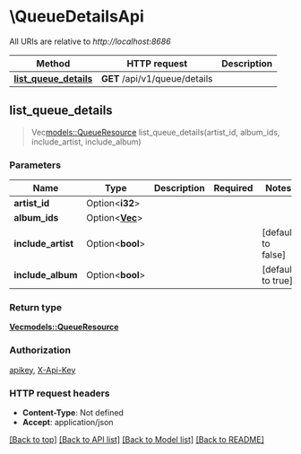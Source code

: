 # \QueueDetailsApi

All URIs are relative to *http://localhost:8686*

Method | HTTP request | Description
------------- | ------------- | -------------
[**list_queue_details**](QueueDetailsApi.md#list_queue_details) | **GET** /api/v1/queue/details | 



## list_queue_details

> Vec<models::QueueResource> list_queue_details(artist_id, album_ids, include_artist, include_album)


### Parameters


Name | Type | Description  | Required | Notes
------------- | ------------- | ------------- | ------------- | -------------
**artist_id** | Option<**i32**> |  |  |
**album_ids** | Option<[**Vec<i32>**](i32.md)> |  |  |
**include_artist** | Option<**bool**> |  |  |[default to false]
**include_album** | Option<**bool**> |  |  |[default to true]

### Return type

[**Vec<models::QueueResource>**](QueueResource.md)

### Authorization

[apikey](../README.md#apikey), [X-Api-Key](../README.md#X-Api-Key)

### HTTP request headers

- **Content-Type**: Not defined
- **Accept**: application/json

[[Back to top]](#) [[Back to API list]](../README.md#documentation-for-api-endpoints) [[Back to Model list]](../README.md#documentation-for-models) [[Back to README]](../README.md)

